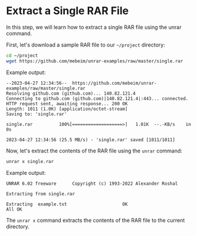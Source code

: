 # Extract a Single RAR File

In this step, we will learn how to extract a single RAR file using the unrar command.

First, let's download a sample RAR file to our `~/project` directory:

```bash
cd ~/project
wget https://github.com/mebeim/unrar-examples/raw/master/single.rar
```

Example output:

```
--2023-04-27 12:34:56--  https://github.com/mebeim/unrar-examples/raw/master/single.rar
Resolving github.com (github.com)... 140.82.121.4
Connecting to github.com (github.com)|140.82.121.4|:443... connected.
HTTP request sent, awaiting response... 200 OK
Length: 1011 (1.0K) [application/octet-stream]
Saving to: 'single.rar'

single.rar          100%[===================>]   1.01K  --.-KB/s    in 0s

2023-04-27 12:34:56 (25.5 MB/s) - 'single.rar' saved [1011/1011]
```

Now, let's extract the contents of the RAR file using the `unrar` command:

```bash
unrar x single.rar
```

Example output:

```
UNRAR 6.02 freeware      Copyright (c) 1993-2022 Alexander Roshal

Extracting from single.rar

Extracting  example.txt                     OK
All OK
```

The `unrar x` command extracts the contents of the RAR file to the current directory.
